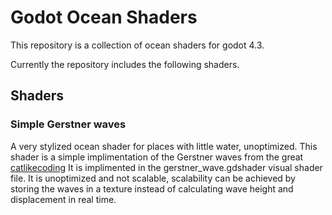 # Godot Ocean Shaders

This repository is a collection of ocean shaders for godot 4.3.

Currently the repository includes the following shaders.

## Shaders

### Simple Gerstner waves 
A very stylized ocean shader for places with little water, unoptimized.
This shader is a simple implimentation of the Gerstner waves from the great [catlikecoding](https://catlikecoding.com/unity/tutorials/flow/waves/) 
It is implimented in the gerstner_wave.gdshader visual shader file. It is unoptimized and not scalable, scalability can be achieved by storing the waves in a texture instead of calculating wave height and displacement in real time. 
